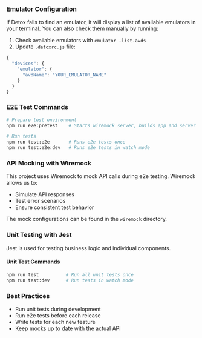### Emulator Configuration

If Detox fails to find an emulator, it will display a list of available emulators in your terminal. You can also check them manually by running:

1. Check available emulators with `emulator -list-avds`
2. Update `.detoxrc.js` file:

```javascript
{
  "devices": {
    "emulator": {
      "avdName": "YOUR_EMULATOR_NAME"
    }
  }
}
```

### E2E Test Commands

```bash
# Prepare test environment
npm run e2e:pretest    # Starts wiremock server, builds app and server

# Run tests
npm run test:e2e       # Runs e2e tests once
npm run test:e2e:dev   # Runs e2e tests in watch mode
```

### API Mocking with Wiremock

This project uses Wiremock to mock API calls during e2e testing. Wiremock allows us to:

- Simulate API responses
- Test error scenarios
- Ensure consistent test behavior

The mock configurations can be found in the `wiremock` directory.

### Unit Testing with Jest

Jest is used for testing business logic and individual components.

#### Unit Test Commands

```bash
npm run test          # Run all unit tests once
npm run test:dev      # Run tests in watch mode
```

### Best Practices

- Run unit tests during development
- Run e2e tests before each release
- Write tests for each new feature
- Keep mocks up to date with the actual API
